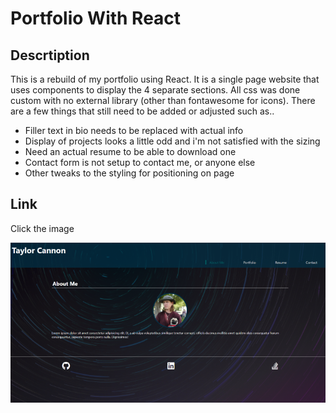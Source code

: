 # Portfolio With React

## Descrtiption

This is a rebuild of my portfolio using React. It is a single page website that uses components to display the 4 separate sections. All css was done custom with no external library (other than fontawesome for icons). There are a few things that still need to be added or adjusted such as..
 
- Filler text in bio needs to be replaced with actual info
- Display of projects looks a little odd and i'm not satisfied with the sizing
- Need an  actual resume to be able to download one
- Contact form is not setup to contact me, or anyone else
- Other tweaks to the styling for positioning on page

## Link

Click the image

[![link](./homepage-screenshot.png)](https://tkcannon.github.io/react-portfolio/)
